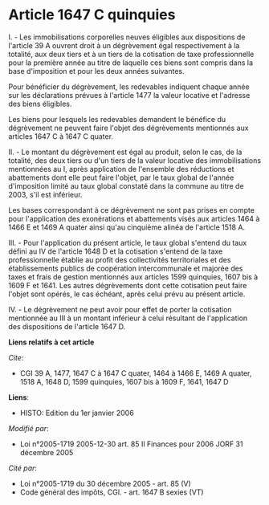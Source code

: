 # Article 1647 C quinquies

I. -  Les immobilisations corporelles neuves éligibles aux dispositions de l'article 39 A ouvrent droit à un dégrèvement égal
respectivement à la totalité, aux deux tiers et à un tiers de la cotisation de taxe professionnelle pour la première année au
titre de laquelle ces biens sont compris dans la base d'imposition et pour les deux années suivantes.

Pour bénéficier du dégrèvement, les redevables indiquent chaque année sur les déclarations prévues à l'article 1477 la valeur
locative et l'adresse des biens éligibles.

Les biens pour lesquels les redevables demandent le bénéfice du dégrèvement ne peuvent faire l'objet des dégrèvements
mentionnés aux articles 1647 C à 1647 C quater.

II. - Le montant du dégrèvement est égal au produit, selon le cas, de la totalité, des deux tiers ou d'un tiers de la valeur
locative des immobilisations mentionnées au I, après application de l'ensemble des réductions et abattements dont elle peut
faire l'objet, par le taux global de l'année d'imposition limité au taux global constaté dans la commune au titre de 2003,
s'il est inférieur.

Les bases correspondant à ce dégrèvement ne sont pas prises en compte pour l'application des exonérations et abattements
visés aux articles 1464 à 1466 E et 1469 A quater ainsi qu'au cinquième alinéa de l'article 1518 A.

III. - Pour l'application du présent article, le taux global s'entend du taux défini au IV de l'article 1648 D et la
cotisation s'entend de la taxe professionnelle établie au profit des collectivités territoriales et des établissements
publics de coopération intercommunale et majorée des taxes et frais de gestion mentionnés aux articles 1599 quinquies, 1607
bis à 1609 F et 1641. Les autres dégrèvements dont cette cotisation peut faire l'objet sont opérés, le cas échéant, après
celui prévu au présent article.

IV. - Le dégrèvement ne peut avoir pour effet de porter la cotisation mentionnée au III à un montant inférieur à celui
résultant de l'application des dispositions de l'article 1647 D.

**Liens relatifs à cet article**

_Cite_:

  - CGI 39 A, 1477, 1647 C à 1647 C quater, 1464 à 1466 E, 1469 A quater, 1518 A, 1648 D, 1599 quinquies, 1607 bis à 1609 F, 1641, 1647 D

**Liens**:

  - HISTO: Edition du 1er janvier 2006

_Modifié par_:

  - Loi n°2005-1719 2005-12-30 art. 85 II Finances pour 2006 JORF 31 décembre 2005

_Cité par_:

  - Loi n°2005-1719 du 30 décembre 2005 - art. 85 (V)
  - Code général des impôts, CGI. - art. 1647 B sexies (VT)
